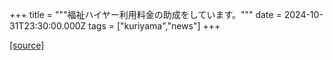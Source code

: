 +++
title = """福祉ハイヤー利用料金の助成をしています。"""
date = 2024-10-31T23:30:00.000Z
tags = ["kuriyama","news"]
+++


[[source]](https://www.town.kuriyama.hokkaido.jp/soshiki/39/29309.html)
